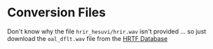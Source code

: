 # Conversion Files

Don't know why the file `hrir_hesuvi/hrir.wav` isn't provided ... 
so just download the `oal_dflt.wav` file from the 
[HRTF Database](https://airtable.com/appayGNkn3nSuXkaz/shruimhjdSakUPg2m/tbloLjoZKWJDnLtTc)

